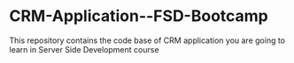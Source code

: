 # CRM-Application--FSD-Bootcamp
This repository contains the code base of CRM  application you are going to learn in Server Side Development course
